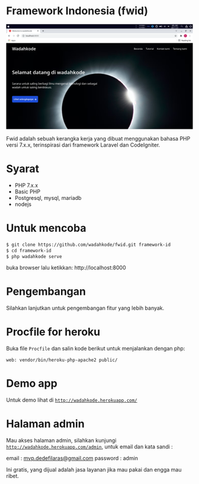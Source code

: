 # Framework Indonesia (fwid)

![Screenshot](./screenshot.png)

Fwid adalah sebuah kerangka kerja yang dibuat menggunakan bahasa PHP versi 7.x.x, terinspirasi dari framework Laravel dan CodeIgniter.

# Syarat

- PHP 7.x.x
- Basic PHP
- Postgresql, mysql, mariadb
- nodejs

# Untuk mencoba

    $ git clone https://github.com/wadahkode/fwid.git framework-id
    $ cd framework-id
    $ php wadahkode serve

buka browser lalu ketikkan: http://localhost:8000

# Pengembangan

Silahkan lanjutkan untuk pengembangan fitur yang lebih banyak.

# Procfile for heroku

Buka file <code>Procfile</code> dan salin kode berikut untuk menjalankan dengan php:

```shell
web: vendor/bin/heroku-php-apache2 public/
```

# Demo app

Untuk demo lihat di <code>http://wadahkode.herokuapp.com/</code>

# Halaman admin

Mau akses halaman admin, silahkan kunjungi <code>http://wadahkode.herokuapp.com/admin</code>, untuk email dan kata sandi :

   email    : mvp.dedefilaras@gmail.com
   password : admin

Ini gratis, yang dijual adalah jasa layanan jika mau pakai dan engga mau ribet.
